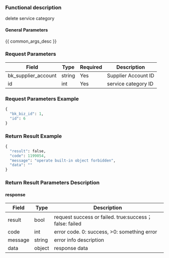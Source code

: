 ### Functional description

delete service category

#### General Parameters

{{ common_args_desc }}

### Request Parameters

| Field                |  Type       | Required	   | Description                            |
|----------------------|------------|--------|-----------------------|
| bk_supplier_account  | string     |Yes     | Supplier Account ID       |
| id            | int  | Yes   | service category ID |

### Request Parameters Example

```python
{
  "bk_biz_id": 1,
  "id": 6
}
```

### Return Result Example

```python
{
  "result": false,
  "code": 1199054,
  "message": "operate built-in object forbidden",
  "data": ""
}
```

### Return Result Parameters Description

#### response

| Field       | Type     | Description         |
|---|---|---|
| result | bool | request success or failed. true:success；false: failed |
| code | int | error code. 0: success, >0: something error |
| message | string | error info description |
| data | object | response data |
